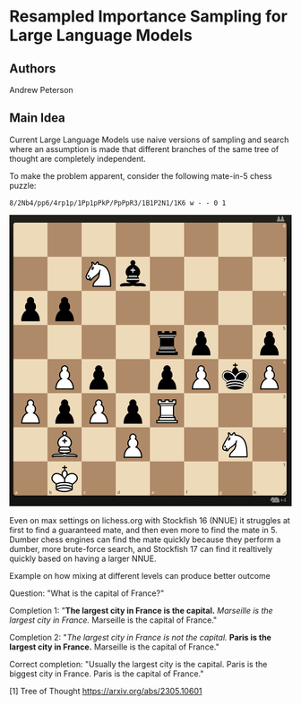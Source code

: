 # Resampled Importance Sampling for Large Language Models

## Authors
Andrew Peterson

## Main Idea

Current Large Language Models use naive versions of sampling and search where an assumption is made that different branches
of the same tree of thought are completely independent.

To make the problem apparent, consider the following mate-in-5 chess puzzle:

```
8/2Nb4/pp6/4rp1p/1Pp1pPkP/PpPpR3/1B1P2N1/1K6 w - - 0 1
```

![Chess Puzzle](image.png)

Even on max settings on lichess.org with Stockfish 16 (NNUE) it struggles at first to find a guaranteed mate, and then even more to find the mate in 5. Dumber chess engines can find the mate quickly because they perform a dumber, more brute-force search, and Stockfish 17 can find it realtively quickly based on having a larger NNUE.

Example on how mixing at different levels can produce better outcome

Question: "What is the capital of France?"

Completion 1: "**The largest city in France is the capital.** _Marseille is the largest city in France._ Marseille is the capital of France."

Completion 2: "_The largest city in France is not the capital._ **Paris is the largest city in France.** Marseille is the capital of France."

Correct completion: "Usually the largest city is the capital. Paris is the biggest city in France. Paris is the capital of France."

[1] Tree of Thought https://arxiv.org/abs/2305.10601
